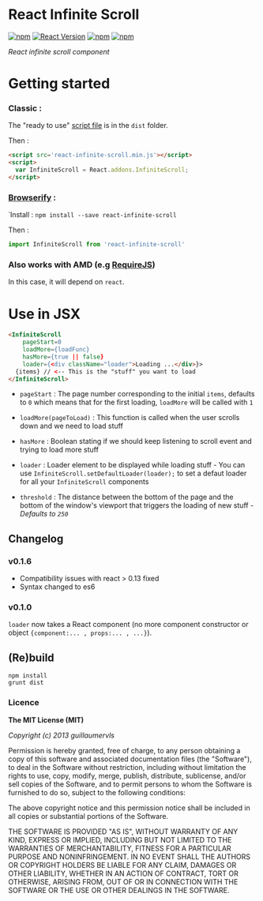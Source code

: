React Infinite Scroll
=====================


[![npm](https://img.shields.io/npm/dt/react-infinite-scroll.svg?style=flat-square)](https://www.npmjs.com/package/react-infinite-scroll)
[![React Version](https://img.shields.io/badge/React-15.0.2-blue.svg?style=flat-square)](https://www.npmjs.com/package/react)
[![npm](https://img.shields.io/npm/v/react-infinite-scroll.svg?style=flat-square)](https://www.npmjs.com/package/react-infinite-scroll)
[![npm](https://img.shields.io/npm/l/react-infinite-scroll.svg?style=flat-square)](https://github.com/CassetteRocks/react-infinite-scroll/blob/master/LICENSE)

*React infinite scroll component*

# Getting started

### Classic :

The "ready to use" [script file](https://raw.github.com/guillaumervls/react-infinite-scroll/master/dist/react-infinite-scroll.min.js)
is in the `dist` folder.

Then :
```html
<script src='react-infinite-scroll.min.js'></script>
<script>
  var InfiniteScroll = React.addons.InfiniteScroll;
</script>
```

### [Browserify](https://github.com/substack/node-browserify) :
̀
Install : `npm install --save react-infinite-scroll`

Then :
```javascript
import InfiniteScroll from 'react-infinite-scroll'
```

### Also works with AMD (e.g [RequireJS](http://requirejs.org))

In this case, it will depend on `react`.


# Use in JSX

```html
<InfiniteScroll
    pageStart=0
    loadMore={loadFunc}
    hasMore={true || false}
    loader={<div className="loader">Loading ...</div>}>
  {items} // <-- This is the "stuff" you want to load
</InfiniteScroll>
```

- `pageStart` : The page number corresponding to the initial `items`, defaults to `0`
                which means that for the first loading, `loadMore` will be called with `1`

- `loadMore(pageToLoad)` : This function is called when the user scrolls down
                           and we need to load stuff

- `hasMore` : Boolean stating if we should keep listening to scroll event and
              trying to load more stuff

- `loader` : Loader element to be displayed while loading stuff - You can use
             `InfiniteScroll.setDefaultLoader(loader);` to set a defaut loader
             for all your `InfiniteScroll` components

- `threshold` : The distance between the bottom of the page and the bottom of the
                window's viewport that triggers the loading of new stuff -
                *Defaults to `250`*


## Changelog

### v0.1.6

- Compatibility issues with react > 0.13 fixed
- Syntax changed to es6

### v0.1.0

`loader` now takes a React component
(no more component constructor or object `{component:... , props:... , ...}`).


## (Re)build

```
npm install
grunt dist
```

### Licence

**The MIT License (MIT)**

*Copyright (c) 2013 guillaumervls*

Permission is hereby granted, free of charge, to any person obtaining a copy of
this software and associated documentation files (the "Software"), to deal in
the Software without restriction, including without limitation the rights to
use, copy, modify, merge, publish, distribute, sublicense, and/or sell copies of
the Software, and to permit persons to whom the Software is furnished to do so,
subject to the following conditions:

The above copyright notice and this permission notice shall be included in all
copies or substantial portions of the Software.

THE SOFTWARE IS PROVIDED "AS IS", WITHOUT WARRANTY OF ANY KIND, EXPRESS OR
IMPLIED, INCLUDING BUT NOT LIMITED TO THE WARRANTIES OF MERCHANTABILITY, FITNESS
FOR A PARTICULAR PURPOSE AND NONINFRINGEMENT. IN NO EVENT SHALL THE AUTHORS OR
COPYRIGHT HOLDERS BE LIABLE FOR ANY CLAIM, DAMAGES OR OTHER LIABILITY, WHETHER
IN AN ACTION OF CONTRACT, TORT OR OTHERWISE, ARISING FROM, OUT OF OR IN
CONNECTION WITH THE SOFTWARE OR THE USE OR OTHER DEALINGS IN THE SOFTWARE.
